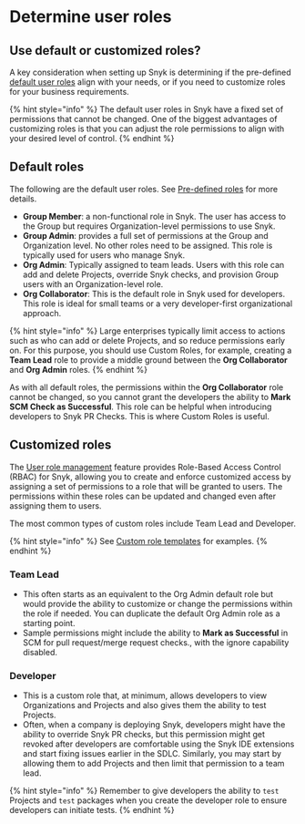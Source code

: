 # Determine user roles

## Use default or customized roles?

A key consideration when setting up Snyk is determining if the pre-defined [default user roles](../../../snyk-admin/user-roles-and-permissions/pre-defined-roles.md) align with your needs, or if you need to customize roles for your business requirements.&#x20;

{% hint style="info" %}
The default user roles in Snyk have a fixed set of permissions that cannot be changed. One of the biggest advantages of customizing roles is that you can adjust the role permissions to align with your desired level of control.&#x20;
{% endhint %}

## Default roles

The following are the default user roles. See [Pre-defined roles](../../../snyk-admin/user-roles-and-permissions/pre-defined-roles.md) for more details.

* **Group Member**: a non-functional role in Snyk. The user has access to the Group but requires Organization-level permissions to use Snyk.&#x20;
* **Group Admin**: provides a full set of permissions at the Group and Organization level. No other roles need to be assigned. This role is typically used for users who manage Snyk.&#x20;
* **Org Admin**: Typically assigned to team leads. Users with this role can add and delete Projects, override Snyk checks, and provision Group users with an Organization-level role.&#x20;
* **Org Collaborator**: This is the default role in Snyk used for developers. This role is ideal for small teams or a very developer-first organizational approach.&#x20;

{% hint style="info" %}
Large enterprises typically limit access to actions such as who can add or delete Projects, and so reduce permissions early on. For this purpose, you should use Custom Roles, for example, creating a **Team Lead** role to provide a middle ground between the **Org Collaborator** and **Org Admin** roles.
{% endhint %}

As with all default roles, the permissions within the **Org Collaborator** role cannot be changed, so you cannot grant the developers the ability to **Mark SCM Check as Successful**. This role can be helpful when introducing developers to Snyk PR Checks. This is where Custom Roles is useful.&#x20;

## Customized roles

The [User role management](../../../snyk-admin/user-roles-and-permissions/user-role-management.md) feature provides Role-Based Access Control (RBAC) for Snyk, allowing you to create and enforce customized access by assigning a set of permissions to a role that will be granted to users. The permissions within these roles can be updated and changed even after assigning them to users.&#x20;

The most common types of custom roles include Team Lead and Developer.

{% hint style="info" %}
See [Custom role templates](../../../snyk-admin/user-roles-and-permissions/custom-role-templates/) for examples.
{% endhint %}

### Team Lead&#x20;

* This often starts as an equivalent to the Org Admin default role but would provide the ability to customize or change the permissions within the role if needed. You can duplicate the default Org Admin role as a starting point.&#x20;
* Sample permissions might include the ability to **Mark as Successful** in SCM for pull request/merge request checks., with the ignore capability disabled.

### Developer&#x20;

* This is a custom role that, at minimum, allows developers to view Organizations and Projects and also gives them the ability to test Projects.&#x20;
* Often, when a company is deploying Snyk, developers might have the ability to override Snyk PR checks, but this permission might get revoked after developers are comfortable using the Snyk IDE extensions and start fixing issues earlier in the SDLC. Similarly, you may start by allowing them to add Projects and then limit that permission to a team lead.

{% hint style="info" %}
Remember to give developers the ability to `test` Projects and `test` packages when you create the developer role to ensure developers can initiate tests.
{% endhint %}
